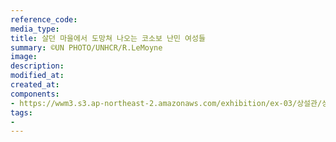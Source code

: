 ```yaml
---
reference_code:
media_type:
title: 살던 마을에서 도망쳐 나오는 코소보 난민 여성들
summary: ©UN PHOTO/UNHCR/R.LeMoyne
image:
description:
modified_at:
created_at:
components:
- https://wwm3.s3.ap-northeast-2.amazonaws.com/exhibition/ex-03/상설관/상설관1+왼편/1-2.73503.jpg
tags:
-
---
```

